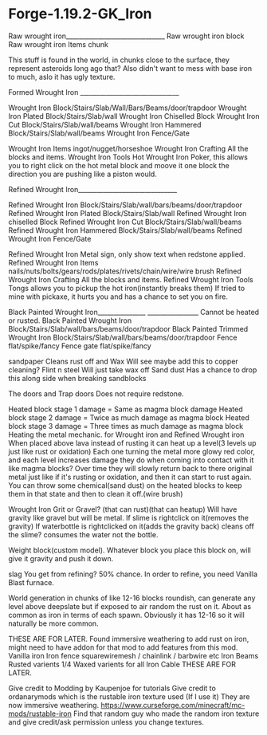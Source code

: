 # Forge-1.19.2-GK_Iron

Raw wrought iron_______________________________
Raw wrought iron 		block
Raw wrought iron Items		chunk

This stuff is found in the world, in chunks close to the surface, they represent asteroids long ago that? 
Also didn't want to mess with base iron to much, aslo it has ugly texture.

Formed Wrought Iron _______________________________

Wrought Iron 			            Block/Stairs/Slab/Wall/Bars/Beams/door/trapdoor
Wrought Iron Plated		        Block/Stairs/Slab/wall
Wrought Iron Chiselled		    Block
Wrought Iron Cut		          Block/Stairs/Slab/wall/beams
Wrought Iron Hammered		      Block/Stairs/Slab/wall/beams
Wrought Iron                  Fence/Gate

Wrought Iron Items 		        ingot/nugget/horseshoe
Wrought Iron Crafting         All the blocks and items. 
Wrought Iron Tools            Hot Wrought Iron Poker, this allows you to right click on the hot metal block and moove it one block the direction you are pushing like a piston would.

Refined Wrought Iron_______________________________ 

Refined Wrought Iron 		          Block/Stairs/Slab/wall/bars/beams/door/trapdoor
Refined Wrought Iron Plated	      Block/Stairs/Slab/wall
Refined Wrought Iron chiselled    Block
Refined Wrought Iron Cut	        Block/Stairs/Slab/wall/beams
Refined Wrought Iron Hammered     Block/Stairs/Slab/wall/beams
Refined Wrought Iron              Fence/Gate

Refined Wrought Iron			        Metal sign, only show text when redstone applied.
Refined Wrought Iron Items	      nails/nuts/bolts/gears/rods/plates/rivets/chain/wire/wire brush
Refined Wrought Iron Crafting	    All the blocks and items. 
Refined Wrought Iron Tools        Tongs allows you to pickup the hot iron(instantly breaks them) If tried to mine with pickaxe, it hurts you and has a chance to set you on fire.

Black Painted Wrought Iron_______________	________________ Cannot be heated or rusted.
Black Painted Wrought Iron		        Block/Stairs/Slab/wall/bars/beams/door/trapdoor
Black Painted Trimmed Wrought Iron	  Block/Stairs/Slab/wall/bars/beams/door/trapdoor
Fence 					  flat/spike/fancy
Fence gate 				flat/spike/fancy

sandpaper          Cleans rust off and Wax        Will see maybe add this to copper cleaning?
Flint n steel      Will just take wax off
Sand dust          Has a chance to drop this along side when breaking sandblocks 

The doors and Trap doors Does not require redstone.

Heated block stage 1 damage = Same as magma block damage 
Heated block stage 2 damage = Twice as much damage as magma block
Heated block stage 3 damage = Three times as much damage as magma block
Heating the metal mechanic. for Wrought iron and Refined Wrought iron
When placed above lava instead of rusting it can heat up a level(3 levels up just like rust or oxidation)
Each one turning the metal more glowy red color, and each level increases damage they do when coming into contact with it like magma blocks?
Over time they will slowly return back to there original metal just like if it's rusting or oxidation, and then it can start to rust again.
You can throw some chemical(sand dust) on the heated blocks to keep them in that state and then to clean it off.(wire brush)

Wrought Iron Grit or Gravel? (that can rust)(that can heatup) Will have gravity like gravel but will be metal.
If slime is rightclick on it(removes the gravity) If waterbottle is rightclicked on it(adds the gravity back) cleans off the slime? consumes the water not the bottle.

Weight block(custom model). Whatever block you place this block on, will give it gravity and push it down.

slag          You get from refining? 50% chance.
In order to refine, you need Vanilla Blast furnace.

World generation in chunks of like 12-16 blocks roundish, can generate any level above deepslate but if exposed to air random the rust on it.
About as common as iron in terms of each spawn. Obviously it has 12-16 so it will naturally be more common.


THESE ARE FOR LATER.
Found immersive weathering to add rust on iron, might need to have addon for that mod to add features from this mod.
Vanilla iron
Iron fence				squarewiremesh / chainlink / barbwire etc
Iron Beams				
Rusted varients 1/4 
Waxed varients for all
Iron Cable
THESE ARE FOR LATER.


Give credit to Modding by Kaupenjoe for tutorials
Give credit to ordanarymods which is the rustable iron texture used (If I use it) They are now immersive weathering.
https://www.curseforge.com/minecraft/mc-mods/rustable-iron
Find that random guy who made the random iron texture and give credit/ask permission unless you change textures.
